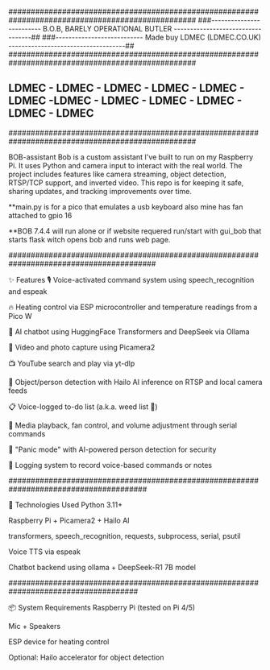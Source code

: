 ##################################################################################################
###------------------------- B.O.B, BARELY OPERATIONAL BUTLER ----------------------------------##                       ###--------------------------- Made buy LDMEC (LDMEC.CO.UK) ------------------------------------## 
##################################################################################################
## LDMEC - LDMEC - LDMEC - LDMEC - LDMEC - LDMEC -LDMEC - LDMEC - LDMEC - LDMEC - LDMEC - LDMEC ##
##################################################################################################

BOB-assistant
Bob is a custom assistant I've built to run on my Raspberry Pi. It uses Python and camera input to interact with the real world. The project includes features like camera streaming, object detection, RTSP/TCP support, and inverted video. This repo is for keeping it safe, sharing updates, and tracking improvements over time.

**main.py is for a pico that emulates a usb keyboard also mine has fan attached to gpio 16

**BOB 7.4.4 will run alone or if website requered run/start with gui_bob that starts flask witch opens bob and runs web page.

#########################################################################################

✨ Features
🎙️ Voice-activated command system using speech_recognition and espeak

🔥 Heating control via ESP microcontroller and temperature readings from a Pico W

🤖 AI chatbot using HuggingFace Transformers and DeepSeek via Ollama

🎥 Video and photo capture using Picamera2

📺 YouTube search and play via yt-dlp

🧠 Object/person detection with Hailo AI inference on RTSP and local camera feeds

📋 Voice-logged to-do list (a.k.a. weed list 🌿)

🎵 Media playback, fan control, and volume adjustment through serial commands

🚨 "Panic mode" with AI-powered person detection for security

📝 Logging system to record voice-based commands or notes

#######################################################################################

🔧 Technologies Used
Python 3.11+

Raspberry Pi + Picamera2 + Hailo AI

transformers, speech_recognition, requests, subprocess, serial, psutil

Voice TTS via espeak

Chatbot backend using ollama + DeepSeek-R1 7B model

#####################################################################################

📦 System Requirements
Raspberry Pi (tested on Pi 4/5)

Mic + Speakers

ESP device for heating control

Optional: Hailo accelerator for object detection






  
